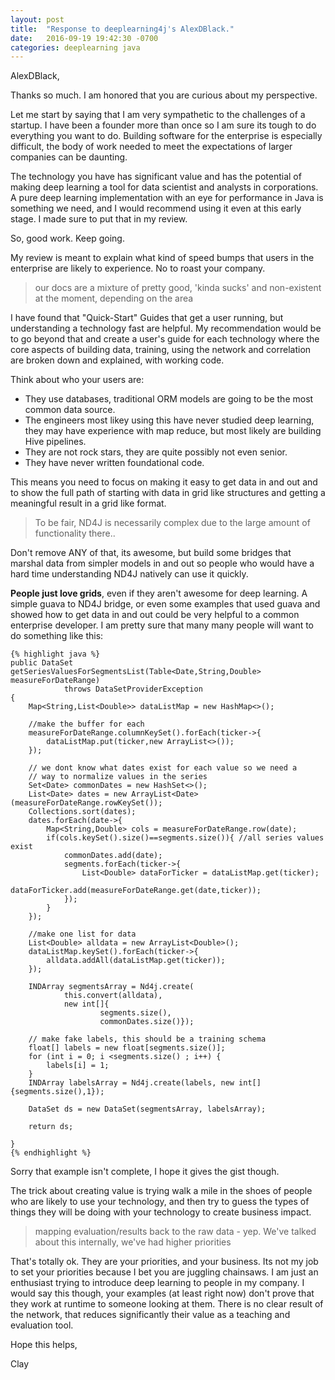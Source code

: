```yaml
---
layout: post
title:  "Response to deeplearning4j's AlexDBlack."
date:   2016-09-19 19:42:30 -0700
categories: deeplearning java
---
```



AlexDBlack,

Thanks so much. I am honored that you are curious about my perspective.

Let me start by saying that I am very sympathetic to the challenges of a startup. I have been a founder more than once so I am sure its tough to do everything you want to do. Building software for the enterprise is especially difficult, the body of work needed to meet the expectations of larger companies can be daunting.

The technology you have has significant value and has the potential of making deep learning a tool for data scientist and analysts in corporations. A pure deep learning implementation with an eye for performance in Java is something we need, and I would recommend using it even at this early stage. I made sure to put that in my review.  

So, good work. Keep going.

My review is meant to explain what kind of speed bumps that users in the enterprise are likely to experience. No to roast your company.

>our docs are a mixture of pretty good, 'kinda sucks' and non-existent at the moment, depending on the area

I have found that "Quick-Start" Guides that get a user running, but understanding a technology fast are helpful. My recommendation would be to go beyond that and create a user's guide for each technology where the core aspects of building data, training, using the network and correlation are broken down and explained, with working code.

Think about who your users are:

* They use databases, traditional ORM models are going to be the most common data source.
* The engineers most likey using this have never studied deep learning, they may have experience with map reduce, but most likely are building Hive pipelines.
* They are not rock stars, they are quite possibly not even senior.
* They have never written foundational code.

This means you need to focus on making it easy to get data in and out and to show the full path of starting with data in grid like structures and getting a meaningful result in a grid like format.

>To be fair, ND4J is necessarily complex due to the large amount of functionality there..

Don't remove ANY of that, its awesome, but build some bridges that marshal data from simpler models in and out so people who would have a hard time understanding ND4J natively can use it quickly.

**People just love grids**, even if they aren't awesome for deep learning. A simple guava to ND4J bridge, or even some examples that used guava and showed how to get data in and out could be very helpful to a common enterprise developer. I am pretty sure that many many people will want to do something like this:

    {% highlight java %}
    public DataSet getSeriesValuesForSegmentsList(Table<Date,String,Double> measureForDateRange)
                throws DataSetProviderException
    {
        Map<String,List<Double>> dataListMap = new HashMap<>();

        //make the buffer for each
        measureForDateRange.columnKeySet().forEach(ticker->{
            dataListMap.put(ticker,new ArrayList<>());
        });

        // we dont know what dates exist for each value so we need a
        // way to normalize values in the series
        Set<Date> commonDates = new HashSet<>();
        List<Date> dates = new ArrayList<Date>(measureForDateRange.rowKeySet());
        Collections.sort(dates);
        dates.forEach(date->{
            Map<String,Double> cols = measureForDateRange.row(date);
            if(cols.keySet().size()==segments.size()){ //all series values exist
                commonDates.add(date);
                segments.forEach(ticker->{
                    List<Double> dataForTicker = dataListMap.get(ticker);
                    dataForTicker.add(measureForDateRange.get(date,ticker));
                });
            }
        });

        //make one list for data
        List<Double> alldata = new ArrayList<Double>();
        dataListMap.keySet().forEach(ticker->{
            alldata.addAll(dataListMap.get(ticker));
        });

        INDArray segmentsArray = Nd4j.create(
                this.convert(alldata),
                new int[]{
                        segments.size(),
                        commonDates.size()});

        // make fake labels, this should be a training schema
        float[] labels = new float[segments.size()];
        for (int i = 0; i <segments.size() ; i++) {
            labels[i] = 1;
        }
        INDArray labelsArray = Nd4j.create(labels, new int[]{segments.size(),1});

        DataSet ds = new DataSet(segmentsArray, labelsArray);

        return ds;

    }
    {% endhighlight %}  

Sorry that example isn't complete, I hope it gives the gist though.

The trick about creating value is trying walk a mile in the shoes of people who are likely to use your technology, and then try to guess the types of things they will be doing with your technology to create business impact.

>mapping evaluation/results back to the raw data - yep. We've talked about this internally, we've had higher priorities

That's totally ok. They are your priorities, and your business. Its not my job to set your priorities because I bet you are juggling chainsaws. I am just an enthusiast trying to introduce deep learning to people in my company. I would say this though, your examples (at least right now) don't prove that they work at runtime to someone looking at them. There is no clear result of the network, that reduces significantly their value as a teaching and evaluation tool.

Hope this helps,

Clay
